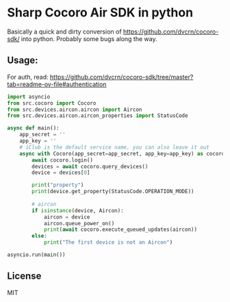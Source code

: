 # Sharp Cocoro Air SDK in python

Basically a quick and dirty conversion of https://github.com/dvcrn/cocoro-sdk/ into python. Probably some bugs along the way. 

## Usage:

For auth, read: https://github.com/dvcrn/cocoro-sdk/tree/master?tab=readme-ov-file#authentication

```python
import asyncio
from src.cocoro import Cocoro
from src.devices.aircon.aircon import Aircon
from src.devices.aircon.aircon_properties import StatusCode

async def main():
    app_secret = ''
    app_key = ''
    # iClub is the default service name, you can also leave it out
    async with Cocoro(app_secret=app_secret, app_key=app_key) as cocoro:
        await cocoro.login()
        devices = await cocoro.query_devices()
        device = devices[0]

        print("property")
        print(device.get_property(StatusCode.OPERATION_MODE))
        
        # aircon
        if isinstance(device, Aircon):
            aircon = device
            aircon.queue_power_on()
            print(await cocoro.execute_queued_updates(aircon))
        else:
            print("The first device is not an Aircon")

asyncio.run(main())
```

## License

MIT